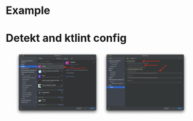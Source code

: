 # Example

# Detekt and ktlint config
<p align="center">
  <img alt="Github Stats" src="/media/img1.png" width="45%"/>
  <img alt="Top Language" src="/media/img2.png" width="45%"/>
</p>
